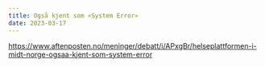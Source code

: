 ```yaml
---
title: Også kjent som «System Error»
date: 2023-03-17
---
```

https://www.aftenposten.no/meninger/debatt/i/APxgBr/helseplattformen-i-midt-norge-ogsaa-kjent-som-system-error